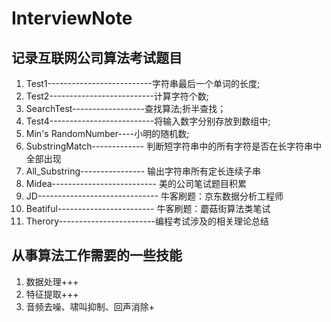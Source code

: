 # InterviewNote
## 记录互联网公司算法考试题目    


1. Test1--------------------------字符串最后一个单词的长度;
2. Test2--------------------------计算字符个数;
3. SearchTest------------------查找算法;折半查找；
4. Test4--------------------------将输入数字分别存放到数组中;  
5. Min's RandomNumber----小明的随机数;
6. SubstringMatch------------- 判断短字符串中的所有字符是否在长字符串中全部出现
7. All_Substring---------------- 输出字符串所有定长连续子串
7. Midea-------------------------- 美的公司笔试题目积累
8. JD------------------------------ 牛客刷题：京东数据分析工程师
9. Beatiful------------------------ 牛客刷题：蘑菇街算法类笔试  
9. Therory------------------------编程考试涉及的相关理论总结

## 从事算法工作需要的一些技能
1. 数据处理+++
2. 特征提取+++
3. 音频去噪、啸叫抑制、回声消除+